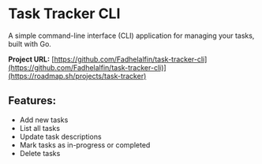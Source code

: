 # Task Tracker CLI

A simple command-line interface (CLI) application for managing your tasks, built with Go.

**Project URL:** [https://github.com/Fadhelalfin/task-tracker-cli](https://github.com/Fadhelalfin/task-tracker-cli)](https://roadmap.sh/projects/task-tracker)

## Features:
- Add new tasks
- List all tasks
- Update task descriptions
- Mark tasks as in-progress or completed
- Delete tasks
